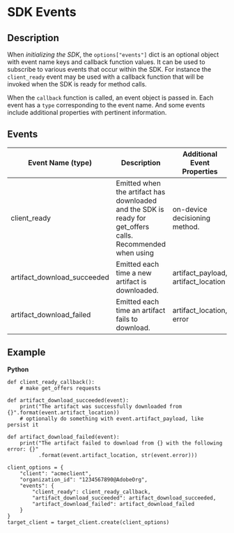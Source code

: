 # SDK Events

## Description

When *initializing the SDK*, the `options["events"]` dict is an optional object with event name keys and callback function values. It can be used to subscribe to various events that occur within the SDK. For instance the `client_ready` event may be used with a callback function that will be invoked when the SDK is ready for method calls.

When the `callback` function is called, an event object is passed in. Each event has a `type` corresponding to the event name. And some events include additional properties with pertinent information.

## Events

|Event Name (type)|Description|Additional Event Properties|
| --- | --- | --- |
|client_ready|Emitted when the artifact has downloaded and the SDK is ready for get_offers calls. Recommended when using |on-device decisioning method.|None|
|artifact_download_succeeded|Emitted each time a new artifact is downloaded.|artifact_payload, artifact_location|
|artifact_download_failed|Emitted each time an artifact fails to download.|artifact_location, error|

## Example

**Python**

```
def client_ready_callback():
    # make get_offers requests

def artifact_download_succeeded(event):
    print("The artifact was successfully downloaded from {}".format(event.artifact_location))
    # optionally do something with event.artifact_payload, like persist it

def artifact_download_failed(event):
    print("The artifact failed to download from {} with the following error: {}"
          .format(event.artifact_location, str(event.error)))

client_options = {
    "client": "acmeclient",
    "organization_id": "1234567890@AdobeOrg",
    "events": {
        "client_ready": client_ready_callback,
        "artifact_download_succeeded": artifact_download_succeeded,
        "artifact_download_failed": artifact_download_failed
    }
}
target_client = target_client.create(client_options)
```